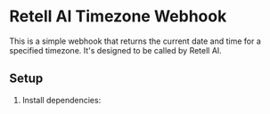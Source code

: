 # Retell AI Timezone Webhook

This is a simple webhook that returns the current date and time for a specified timezone. It's designed to be called by Retell AI.

## Setup

1. Install dependencies:

